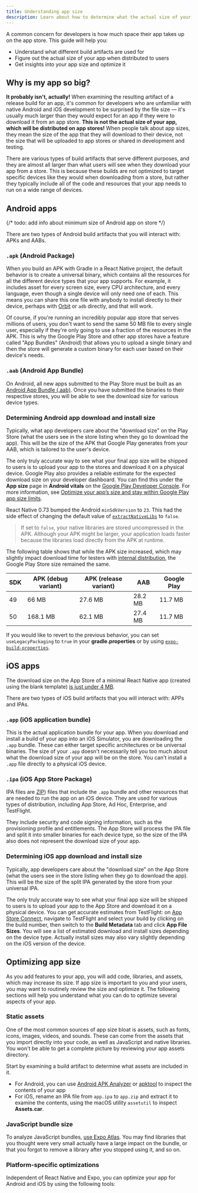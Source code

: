 ```yaml
---
title: Understanding app size
description: Learn about how to determine what the actual size of your app will be when distributed to users, and how to get insights into your app size and optimize it.
---
```


A common concern for developers is how much space their app takes up on the app store. This guide will help you:

- Understand what different build artifacts are used for
- Figure out the actual size of your app when distributed to users
- Get insights into your app size and optimize it

## Why is my app so big?

**It probably isn't, actually!** When examining the resulting artifact of a release build for an app, it's common for developers who are unfamiliar with native Android and iOS development to be surprised by the file size &mdash; it's usually much larger than they would expect for an app if they were to download it from an app store. **This is not the actual size of your app, which will be distributed on app stores!** When people talk about app sizes, they mean the size of the app that they will download to their device, not the size that will be uploaded to app stores or shared in development and testing.

There are various types of build artifacts that serve different purposes, and they are almost all larger than what users will see when they download your app from a store. This is because these builds are not optimized to target specific devices like they would when downloading from a store, but rather they typically include all of the code and resources that your app needs to run on a wide range of devices.

## Android apps

{/* todo: add info about minimum size of Android app on store */}

There are two types of Android build artifacts that you will interact with: APKs and AABs.

### `.apk` (Android Package)

When you build an APK with Gradle in a React Native project, the default behavior is to create a universal binary, which contains all the resources for all the different device types that your app supports. For example, it includes asset for every screen size, every CPU architecture, and every language, even though a single device will only need one of each. This means you can share this one file with anybody to install directly to their device, perhaps with [Orbit](https://expo.dev/orbit) or `adb` directly, and that will work.

Of course, if you're running an incredibly popular app store that serves millions of users, you don't want to send the same 50 MB file to every single user, especially if they're only going to use a fraction of the resources in the APK. This is why the Google Play Store and other app stores have a feature called "App Bundles" (Android) that allows you to upload a single binary and then the store will generate a custom binary for each user based on their device's needs.

### `.aab` (Android App Bundle)

On Android, all new apps submitted to the Play Store must be built as an [Android App Bundle (.aab)](https://developer.android.com/platform/technology/app-bundle). Once you have submitted the binaries to their respective stores, you will be able to see the download size for various device types.

### Determining Android app download and install size

Typically, what app developers care about the "download size" on the Play Store (what the users see in the store listing when they go to download the app). This will be the size of the APK that Google Play generates from your AAB, which is tailored to the user's device.

The only truly accurate way to see what your final app size will be shipped to users is to upload your app to the stores and download it on a physical device. Google Play also provides a reliable estimate for the expected download size on your developer dashboard. You can find this under the **App size** page in **Android vitals** on the [Google Play Developer Console](https://play.google.com/console/). For more information, see [Optimize your app’s size and stay within Google Play app size limits](https://support.google.com/googleplay/android-developer/answer/9859372?hl=en).

React Native 0.73 bumped the Android `minSdkVersion` to `23`. This had the side effect of changing the default value of [`extractNativeLibs`](https://developer.android.com/guide/topics/manifest/application-element#extractNativeLibs`) to `false`.

> If set to `false`, your native libraries are stored uncompressed in the APK. Although your APK might be larger, your application loads faster because the libraries load directly from the APK at runtime.

The following table shows that while the APK size increased, which may slightly impact download time for testers with [internal distribution](/build/internal-distribution/), the Google Play Store size remained the same.

| SDK | APK (debug variant) | APK (release variant) | AAB     | Google Play |
| --- | ------------------- | --------------------- | ------- | ----------- |
| 49  | 66 MB               | 27.6 MB               | 28.2 MB | 11.7 MB     |
| 50  | 168.1 MB            | 62.1 MB               | 27.4 MB | 11.7 MB     |

If you would like to revert to the previous behavior, you can set `useLegacyPackaging` to `true` in your **gradle.properties** or by using [`expo-build-properties`](/versions/latest/sdk/build-properties/).

## iOS apps

The download size on the App Store of a minimal React Native app (created using the blank template) [is just under 4 MB](https://x.com/aleqsio/status/1844045829973344457).

There are two types of iOS build artifacts that you will interact with: APPs and IPAs.

### `.app` (iOS application bundle)

This is the actual application bundle for your app. When you download and install a build of your app into an iOS Simulator, you are downloading the `.app` bundle. These can either target specific architectures or be universal binaries. The size of your `.app` doesn't necessarily tell you too much about what the download size of your app will be on the store. You can't install a `.app` file directly to a physical iOS device.

### `.ipa` (iOS App Store Package)

IPA files are [ZIP](https://en.wikipedia.org/wiki/ZIP)) files that include the `.app` bundle and other resources that are needed to run the app on an iOS device. They are used for various types of distribution, including App Store, Ad Hoc, Enterprise, and TestFlight.

They include security and code signing information, such as the provisioning profile and entitlements. The App Store will process the IPA file and split it into smaller binaries for each device type, so the size of the IPA also does not represent the download size of your app.

### Determining iOS app download and install size

Typically, app developers care about the "download size" on the App Store (what the users see in the store listing when they go to download the app). This will be the size of the split IPA generated by the store from your universal IPA.

The only truly accurate way to see what your final app size will be shipped to users is to upload your app to the App Store and download it on a physical device. You can get accurate estimates from TestFlight: on [App Store Connect](https://appstoreconnect.apple.com/), navigate to TestFlight and select your build by clicking on the build number, then switch to the **Build Metadata** tab and click **App File Sizes**. You will see a list of estimated download and install sizes depending on the device type. Actually install sizes may also vary slightly depending on the iOS version of the device.

## Optimizing app size

As you add features to your app, you will add code, libraries, and assets, which may increase its size. If app size is important to you and your users, you may want to routinely review the size and optimize it. The following sections will help you understand what you can do to optimize several aspects of your app.

### Static assets

One of the most common sources of app size bloat is assets, such as fonts, icons, images, videos, and sounds. These can come from the assets that you import directly into your code, as well as JavaScript and native libraries. You won't be able to get a complete picture by reviewing your app assets directory.

Start by examining a build artifact to determine what assets are included in it.

- For Android, you can use [Android APK Analyzer](https://developer.android.com/studio/debug/apk-analyzer) or [apktool](https://apktool.org/) to inspect the contents of your app
- For iOS, rename an IPA file from `app.ipa` to `app.zip` and extract it to examine the contents, using the macOS utility `assetutil` to inspect **Assets.car**.

### JavaScript bundle size

To analyze JavaScript bundles, [use Expo Atlas](/guides/analyzing-bundles/). You may find libraries that you thought were very small actually have a large impact on the bundle, or that you forgot to remove a library after you stopped using it, and so on.

### Platform-specific optimizations

Independent of React Native and Expo, you can optimize your app for Android and iOS by using the following tools: